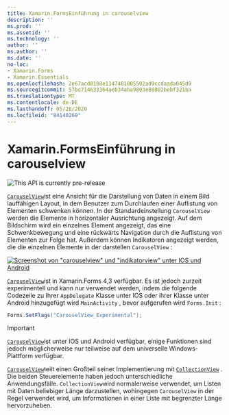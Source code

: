 ```yaml
---
title: Xamarin.FormsEinführung in carouselview
description: ''
ms.prod: ''
ms.assetid: ''
ms.technology: ''
author: ''
ms.author: ''
ms.date: ''
no-loc:
- Xamarin.Forms
- Xamarin.Essentials
ms.openlocfilehash: 2e67acd0188e1147481005502ad9ccdaada645d9
ms.sourcegitcommit: 57bc714633364aeb34aba9803e88802bebf321ba
ms.translationtype: MT
ms.contentlocale: de-DE
ms.lasthandoff: 05/28/2020
ms.locfileid: "84140269"
---
```

# <a name="xamarinforms-carouselview-introduction"></a>Xamarin.FormsEinführung in carouselview

![](~/media/shared/preview.png "This API is currently pre-release")

[`CarouselView`](xref:Xamarin.Forms.CarouselView)ist eine Ansicht für die Darstellung von Daten in einem Bild lauffähigen Layout, in dem Benutzer zum Durchlaufen einer Auflistung von Elementen schwenken können. In der Standardeinstellung `CarouselView` werden die Elemente in horizontaler Ausrichtung angezeigt. Auf dem Bildschirm wird ein einzelnes Element angezeigt, das eine Schwenkbewegung und eine rückwärts Navigation durch die Auflistung von Elementen zur Folge hat. Außerdem können Indikatoren angezeigt werden, die die einzelnen Elemente in der darstellen `CarouselView` :

[![Screenshot von "carouselview" und "indikatorview" unter IOS und Android](populate-data-images/indicators.png "Sichorview-Kreise")](populate-data-images/indicators-large.png#lightbox "Sichorview-Kreise")

[`CarouselView`](xref:Xamarin.Forms.CarouselView)ist in Xamarin.Forms 4,3 verfügbar. Es ist jedoch zurzeit experimentell und kann nur verwendet werden, indem die folgende Codezeile zu Ihrer `AppDelegate` Klasse unter IOS oder ihrer Klasse unter Android hinzugefügt wird `MainActivity` , bevor aufgerufen wird `Forms.Init` :

```csharp
Forms.SetFlags("CarouselView_Experimental");
```

> [!IMPORTANT]
> [`CarouselView`](xref:Xamarin.Forms.CarouselView)ist unter IOS und Android verfügbar, einige Funktionen sind jedoch möglicherweise nur teilweise auf dem universelle Windows-Plattform verfügbar.

[`CarouselView`](xref:Xamarin.Forms.CarouselView)teilt einen Großteil seiner Implementierung mit [`CollectionView`](xref:Xamarin.Forms.CollectionView) . Die beiden Steuerelemente haben jedoch unterschiedliche Anwendungsfälle. `CollectionView`wird normalerweise verwendet, um Listen mit Daten beliebiger Länge darzustellen, wohingegen `CarouselView` in der Regel verwendet wird, um Informationen in einer Liste mit begrenzter Länge hervorzuheben.
